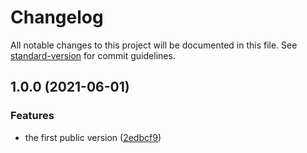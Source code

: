 # Changelog

All notable changes to this project will be documented in this file. See [standard-version](https://github.com/conventional-changelog/standard-version) for commit guidelines.

## 1.0.0 (2021-06-01)


### Features

* the first public version ([2edbcf9](https://github.com/axiac/maroco/commit/2edbcf9e7e106e005252e906b3c5ef8538d1031a))
